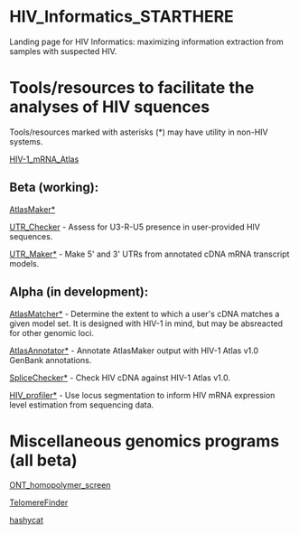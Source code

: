 # HIV_Informatics_STARTHERE
Landing page for HIV Informatics: maximizing information extraction from samples with suspected HIV.

# Tools/resources to facilitate the analyses of HIV squences

Tools/resources marked with asterisks (*) may have utility in non-HIV systems.

[HIV-1_mRNA_Atlas](https://github.com/GenerGener/HIV-1_mRNA_Atlas)

## Beta (working): 

[AtlasMaker*](https://github.com/GenerGener/AtlasMaker)

[UTR_Checker](https://github.com/GenerGener/UTR_Checker) - Assess for U3-R-U5 presence in user-provided HIV sequences.

[UTR_Maker*](https://github.com/GenerGener/UTR_Maker) - Make 5' and 3' UTRs from annotated cDNA mRNA transcript models.

## Alpha (in development):

[AtlasMatcher*](https://github.com/GenerGener/AtlasMatcher) - Determine the extent to which a user's cDNA matches a given model set. It is designed with HIV-1 in mind, but may be absreacted for other genomic loci.

[AtlasAnnotator*](https://github.com/GenerGener/AtlasAnnotator) - Annotate AtlasMaker output with HIV-1 Atlas v1.0 GenBank annotations.

[SpliceChecker*](https://github.com/GenerGener/SpliceChecker) - Check HIV cDNA against HIV-1 Atlas v1.0.

[HIV_profiler*](https://github.com/GenerGener/HIV_profiler) - Use locus segmentation to inform HIV mRNA expression level estimation from sequencing data.

# Miscellaneous genomics programs (all beta)
[ONT_homopolymer_screen](https://github.com/GenerGener/ONT_homopolymer_screen)

[TelomereFinder](https://github.com/GenerGener/TelomereFinder)

[hashycat](https://github.com/GenerGener/hashycat)
